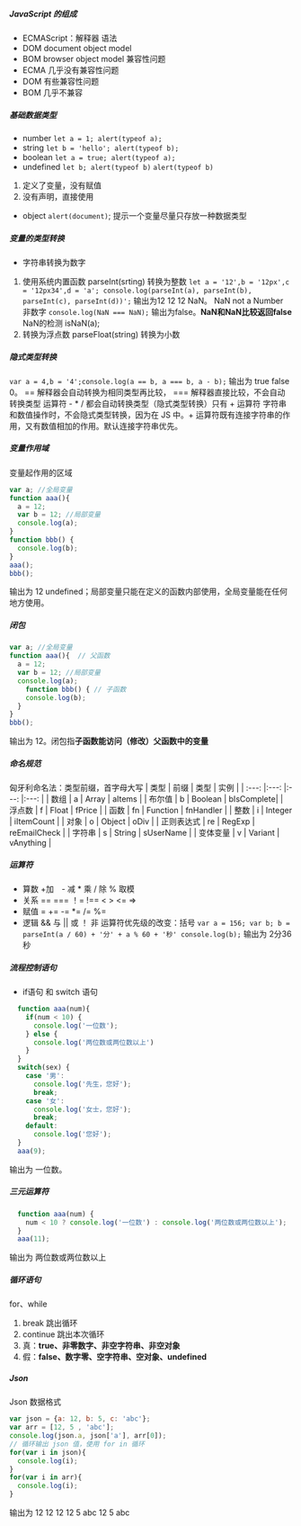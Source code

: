 ##### JavaScript 的组成
- ECMAScript：解释器 语法
- DOM document object model
- BOM browser object model
  兼容性问题
- ECMA 几乎没有兼容性问题
- DOM 有些兼容性问题
- BOM 几乎不兼容
##### 基础数据类型
- number `let a = 1; alert(typeof a);`
- string `let b = 'hello'; alert(typeof b);` 
- boolean `let a = true; alert(typeof a);`
- undefined `let b; alert(typeof b)` `alert(typeof b)`
 1. 定义了变量，没有赋值
 2. 没有声明，直接使用
- object `alert(document)`;
提示一个变量尽量只存放一种数据类型
##### 变量的类型转换
- 字符串转换为数字
1. 使用系统内置函数 parseInt(srting) 转换为整数 `let a = '12',b = '12px',c = '12px34',d = 'a'; console.log(parseInt(a), parseInt(b), parseInt(c), parseInt(d))';` 输出为12 12 12 NaN。
NaN not a Number 非数字 `console.log(NaN === NaN);` 输出为false。**NaN和NaN比较返回false** 
NaN的检测 isNaN(a);
2. 转换为浮点数 parseFloat(string) 转换为小数
##### 隐式类型转换
`var a = 4,b = '4';console.log(a == b, a === b, a - b);` 输出为 true false 0。 == 解释器会自动转换为相同类型再比较， === 解释器直接比较，不会自动转换类型 运算符 - * / 都会自动转换类型（隐式类型转换）只有 + 运算符 字符串和数值操作时，不会隐式类型转换，因为在 JS 中。+ 运算符既有连接字符串的作用，又有数值相加的作用。默认连接字符串优先。
##### 变量作用域
变量起作用的区域
```javascript
var a; //全局变量
function aaa(){
  a = 12;
  var b = 12; //局部变量
  console.log(a);
}
function bbb() {
  console.log(b);
}
aaa();
bbb();
```
输出为 12 undefined；局部变量只能在定义的函数内部使用，全局变量能在任何地方使用。
##### 闭包
```javascript
var a; //全局变量
function aaa(){  // 父函数
  a = 12;
  var b = 12; //局部变量
  console.log(a);
    function bbb() { // 子函数
    console.log(b);
  }
}
bbb();
```
输出为 12。闭包指**子函数能访问（修改）父函数中的变量**
##### 命名规范
匈牙利命名法：类型前缀，首字母大写
| 类型 | 前缀 | 类型 | 实例 |
| :---: |:---: |:---: |:---: |
| 数组 | a | Array | aItems |
| 布尔值 | b | Boolean | bIsComplete|
| 浮点数 | f | Float | fPrice |
| 函数 | fn | Function | fnHandler |
| 整数 | i | Integer | iItemCount |
| 对象 | o | Object | oDiv | 
| 正则表达式 | re | RegExp | reEmailCheck |
| 字符串 | s | String | sUserName | 
| 变体变量 | v | Variant | vAnything |
##### 运算符
- 算数 +加　- 减 * 乘 / 除 % 取模
- 关系 == === ！= !== < > <=  =>
- 赋值 = += -= *= /= %=
- 逻辑 && 与 || 或 ！ 非 
运算符优先级的改变：括号
`var a = 156; var b; b = parseInt(a / 60) + '分' + a % 60 + '秒' console.log(b);` 输出为 2分36秒
##### 流程控制语句
- if语句 和 switch 语句
```javascript
  function aaa(num){
    if(num < 10) {
      console.log('一位数');
    } else {
      console.log('两位数或两位数以上')
    }
  }
  switch(sex) {
    case '男':
      console.log('先生，您好');
      break;
    case '女':
      console.log('女士，您好');
      break;
    default:
      console.log('您好');
  }
  aaa(9);
```
输出为 一位数。
##### 三元运算符
```javascript
  function aaa(num) {
    num < 10 ? console.log('一位数') : console.log('两位数或两位数以上');
  }
  aaa(11);
```
输出为 两位数或两位数以上
##### 循环语句
for、while
1. break 跳出循环
2. continue 跳出本次循环
3. 真：**true、非零数字、非空字符串、非空对象**
4. 假：**false、数字零、空字符串、空对象、undefined**
##### Json
Json 数据格式
```javascript
var json = {a: 12, b: 5, c: 'abc'};
var arr = [12, 5 , 'abc'];
console.log(json.a, json['a'], arr[0]);
// 循环输出 json 值，使用 for in 循环
for(var i in json){
  console.log(i);
}
for(var i in arr){
  console.log(i);
}
```
输出为 12 12 12 12 5 abc 12 5 abc